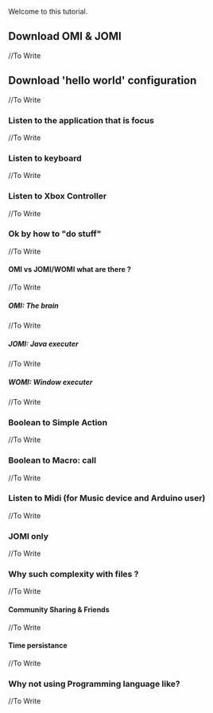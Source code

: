 Welcome to this tutorial.

## Download OMI & JOMI
//To Write

## Download 'hello world' configuration
//To Write

### Listen to the application that is focus
//To Write

### Listen to keyboard
//To Write

### Listen to Xbox Controller
//To Write

### Ok by how to "do stuff"
//To Write

#### OMI vs JOMI/WOMI  what are there ?
//To Write

##### OMI: The brain
//To Write

##### JOMI: Java executer
//To Write

##### WOMI: Window executer
//To Write

### Boolean to Simple Action
//To Write

### Boolean to Macro: call
//To Write


### Listen to Midi (for Music device and Arduino user)
//To Write

### JOMI only
//To Write


### Why such complexity with files ?
//To Write

#### Community Sharing & Friends
//To Write

#### Time persistance
//To Write


### Why not using Programming language like?
//To Write
